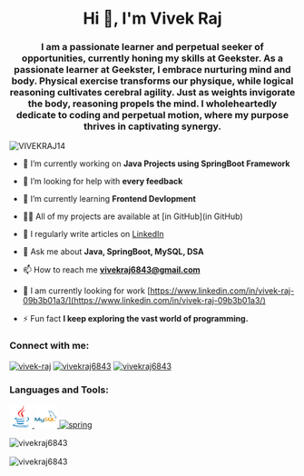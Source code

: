 <h1 align="center">Hi 👋, I'm Vivek Raj</h1>
<h3 align="center">I am a passionate learner and perpetual seeker of opportunities, currently honing my skills at Geekster. As a passionate learner at Geekster, I embrace nurturing mind and body. Physical exercise transforms our physique, while logical reasoning cultivates cerebral agility. Just as weights invigorate the body, reasoning propels the mind. I wholeheartedly dedicate to coding and perpetual motion, where my purpose thrives in captivating synergy.</h3>

<p align="left"> <img src="https://komarev.com/ghpvc/?username=VIVEKRAJ14&label=Profile%20views&color=0e75b6&style=flat" alt="VIVEKRAJ14" /> </p>

- 🔭 I’m currently working on **Java Projects using SpringBoot Framework**

- 🤝 I’m looking for help with **every feedback**

- 🌱 I’m currently learning **Frontend Devlopment**

- 👨‍💻 All of my projects are available at [in GitHub](in GitHub)

- 📝 I regularly write articles on [LinkedIn](https://www.linkedin.com/in/vivek-raj-09b3b01a3/)

- 💬 Ask me about **Java, SpringBoot, MySQL, DSA**

- 📫 How to reach me **vivekraj6843@gmail.com**

- 📄 I am currently looking for work [https://www.linkedin.com/in/vivek-raj-09b3b01a3/](https://www.linkedin.com/in/vivek-raj-09b3b01a3/)

- ⚡ Fun fact **I keep exploring the vast world of programming.**

<h3 align="left">Connect with me:</h3>
<p align="left">
<a href="https://linkedin.com/in/vivek-raj" target="blank"><img align="center" src="https://raw.githubusercontent.com/rahuldkjain/github-profile-readme-generator/master/src/images/icons/Social/linked-in-alt.svg" alt="vivek-raj" height="30" width="40" /></a>
<a href="https://www.hackerrank.com/vivekraj6843" target="blank"><img align="center" src="https://raw.githubusercontent.com/rahuldkjain/github-profile-readme-generator/master/src/images/icons/Social/hackerrank.svg" alt="vivekraj6843" height="30" width="40" /></a>
<a href="https://www.leetcode.com/vivekraj6843" target="blank"><img align="center" src="https://raw.githubusercontent.com/rahuldkjain/github-profile-readme-generator/master/src/images/icons/Social/leet-code.svg" alt="vivekraj6843" height="30" width="40" /></a>
</p>

<h3 align="left">Languages and Tools:</h3>
<p align="left"> <a href="https://www.java.com" target="_blank" rel="noreferrer"> <img src="https://raw.githubusercontent.com/devicons/devicon/master/icons/java/java-original.svg" alt="java" width="40" height="40"/> </a> <a href="https://www.mysql.com/" target="_blank" rel="noreferrer"> <img src="https://raw.githubusercontent.com/devicons/devicon/master/icons/mysql/mysql-original-wordmark.svg" alt="mysql" width="40" height="40"/> </a> <a href="https://spring.io/" target="_blank" rel="noreferrer"> <img src="https://www.vectorlogo.zone/logos/springio/springio-icon.svg" alt="spring" width="40" height="40"/> </a> </p>

<p><img align="center" src="https://github-readme-stats.vercel.app/api/top-langs?username=vivekraj6843&show_icons=true&locale=en&layout=compact" alt="vivekraj6843" /></p>

<p><img align="center" src="https://github-readme-streak-stats.herokuapp.com/?user=vivekraj6843&" alt="vivekraj6843" /></p>

